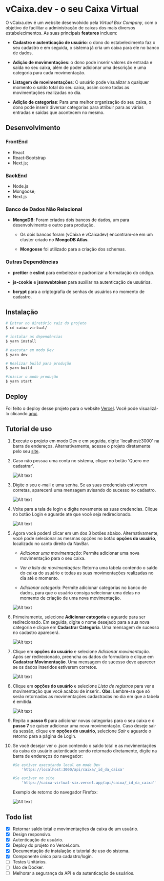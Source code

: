 # vCaixa.dev - o seu Caixa Virtual

O vCaixa.dev é um website desenvolvido pela _Virtual Box Company_, com o objetivo de facilitar a administração de caixas dos mais diversos estabelecimentos. As suas principais **features** incluem:

-   **Cadastro e autenticação de usuário**: o dono do estabelecimento faz o seu cadastro e em seguida, o sistema já cria um caixa para ele no banco de dados.

-   **Adição de movimentações**: o dono pode inserir valores de entrada e saída no seu caixa, além de poder adicionar uma descrição e uma categoria para cada movimentação.

-   **Listagem de movimentações**: O usuário pode visualizar a qualquer momento o saldo total do seu caixa, assim como todas as movimentações realizadas no dia.

-   **Adição de categorias**: Para uma melhor organização do seu caixa, o dono pode inserir diversar categorias para atribuir para as várias entradas e saídas que acontecem no mesmo.

## Desenvolvimento

### FrontEnd

-   React
-   React-Bootstrap
-   Next.js;

### BackEnd

-   Node.js
-   Mongoose;
-   Next.js

### Banco de Dados Não Relacional

-   **MongoDB**: Foram criados dois bancos de dados, um para desenvolvimento e outro para produção.

    -   Os dois bancos foram (vCaixa e vCaixadev) encontram-se em um cluster criado no **MongoDB Atlas**.

    -   **Mongoose** foi utilizado para a criação dos schemas.

### Outras Dependências

-   **prettier** e **eslint** para embelezar e padronizar a formatação do código.

-   **js-cookie** e **jsonwebtoken** para auxiliar na autenticação de usuários.

-   **bcrypt** para a criptografia de senhas de usuários no momento de cadastro.

## Instalação

```bash
# Entrar no diretório raiz do projeto
$ cd caixa-virtual/

# instalar as dependências
$ yarn install

# executar em modo Dev
$ yarn dev

# Realizar build para produção
$ yarn build

#iniciar o modo produção
$ yarn start

```

## Deploy

Foi feito o deploy desse projeto para o website [Vercel](https://vercel.com/kevinlevroner/caixa-virtual). Você pode visualizá-lo clicando [aqui](https://caixa-virtual-six.vercel.app/).

## Tutorial de uso

1. Execute o projeto em modo Dev e em seguida, digite 'localhost:3000' na barra de endereços. Alternativamente, acesse o projeto diretamente pelo seu [site](https://caixa-virtual-six.vercel.app/).

2. Caso não possua uma conta no sistema, clique no botão 'Quero me cadastrar'.

    ![Alt text](/public/tela_inicial.png?raw=true 'Tela Inicial')

3. Digite o seu e-mail e uma senha. Se as suas credenciais estiverem corretas, aparecerá uma mensagem avisando do sucesso no cadastro.

    ![Alt text](/public/cadastro.png?raw=true 'cadastro')

4. Volte para a tela de login e digite novamente as suas credencias. Clique no botão Login e aguarde até que você seja redirecionado.

    ![Alt text](/public/login.png?raw=true 'login')

5. Agora você poderá clicar em um dos 3 botões abaixo. Alternativamente, você pode selecionar as mesmas opções no botão **opções do usuário**, localizado no canto direito da NavBar.

    - _Adicionar uma movimentação_: Permite adicionar uma nova movimentação para o seu caixa.

    - _Ver a lista de movimentações_: Retorna uma tabela contendo o saldo do caixa do usuário e todas as suas movimentações realizadas no dia até o momento.

    - _Adicionar categoria_: Permite adicionar categorias no banco de dados, para que o usuário consiga selecionar uma delas no momento de criação de uma nova movimentação.

    ![Alt text](/public/bemvindo_usuario.png?raw=true 'bemvindo')

6. Primeiramente, selecione **Adicionar categoria** e aguarde para ser redirecionado. Em seguida, digite o nome desejado para a sua nova categoria e clique em **Cadastrar Categoria**. Uma mensagem de sucesso no cadastro aparecerá.

    ![Alt text](/public/cadastro_categoria.png?raw=true 'cadastroCat')

7. Clique em **opções do usuário** e selecione _Adicionar movimentação_. Após ser redirecionado, preencha os dados do formulário e clique em **Cadastrar Movimentação**. Uma mensagem de sucesso deve aparecer se os dados inseridos estiverem corretos.

    ![Alt text](/public/novaMovimentação.png?raw=true 'novaMovi')

8. Clique em **opções do usuário** e selecione _Lista de registros_ para ver a movimentação que você acabou de inserir.. **Obs:** Lembre-se que só serão retornadas as movimentações cadastradas no dia em que a tabela é emitida.

    ![Alt text](/public/lista_movimentacoes.png?raw=true 'listaMovi')

9. Repita o **passo 6** para adicionar novas categorias para o seu caixa e o **passo 7** se quiser adicionar uma nova movimentação. Caso deseje sair da sessão, clique em **opções do usuário**, selecione _Sair_ e aguarde o retorno para a página de Login.

10. Se você desejar ver o .json contendo o saldo total e as movimentações da caixa do usuário autenticado sendo retornado diretamente, digite na barra de endereços do navegador:

    ```bash
    #Se estiver executando local em modo Dev
    	'https://localhost:3000/api/caixa/_id_da_caixa'

    #Se estiver no site
    	'https://caixa-virtual-six.vercel.app/api/caixa/_id_da_caixa''
    ```

    Exemplo de retorno do navegador Firefox:

    ![Alt text](/public/json_api.png?raw=true 'jsonApi')

## Todo list

-   [x] Retornar saldo total e movimentações da caixa de um usuário.
-   [x] Design responsivo.
-   [x] Autenticação de usuário.
-   [x] Deploy do projeto no Vercel.com.
-   [x] Documentação de instalação e tutorial de uso do sistema.
-   [x] Componente único para cadastro/login.
-   [ ] Testes Unitários.
-   [ ] Uso de Docker.
-   [ ] Melhorar a segurança da API e da autenticação de usuários.
